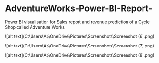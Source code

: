 # AdventureWorks-Power-BI-Report-

Power BI visualisation for Sales report and revenue prediction of a Cycle Shop called Adventure Works.

![alt text](C:\Users\Ap\OneDrive\Pictures\Screenshots\Screenshot (6).png)

![alt text](C:\Users\Ap\OneDrive\Pictures\Screenshots\Screenshot (7).png)

![alt text](C:\Users\Ap\OneDrive\Pictures\Screenshots\Screenshot (8).png)
